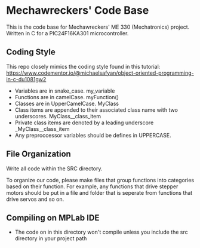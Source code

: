 # Mechawreckers' Code Base

This is the code base for Mechawreckers' ME 330 (Mechatronics) project. Written in C for a PIC24F16KA301 microcontroller.


## Coding Style
This repo closely mimics the coding style found in this tutorial: https://www.codementor.io/@michaelsafyan/object-oriented-programming-in-c-du1081gw2
- Variables are in snake_case. my_variable
- Functions are in camelCase. myFunction()
- Classes are in UpperCamelCase. MyClass
- Class items are appended to their associated class name with two underscores. MyClass__class_item
- Private class items are denoted by a leading underscore _MyClass__class_item
- Any preproccessor variables  should be defines in UPPERCASE.

## File Organization

Write all code within the SRC directory.

To organize our code, please make files that group functions into categories based on their function. For example, any functions that drive stepper motors should be put in a file and folder that is seperate from functions that drive servos and so on. 

## Compiling on MPLab IDE

- The code on in this directory won't compile unless you include the src directory in your project path

